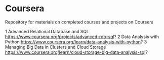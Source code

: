 # Coursera
Repository for materials on completed courses and projects on Coursera

1 Advanced Relational Database and SQL https://www.coursera.org/projects/advanced-rdb-sql?
2 Data Analysis with Python https://www.coursera.org/learn/data-analysis-with-python?
3 Managing Big Data in Clusters and Cloud Storage https://www.coursera.org/learn/cloud-storage-big-data-analysis-sql?
